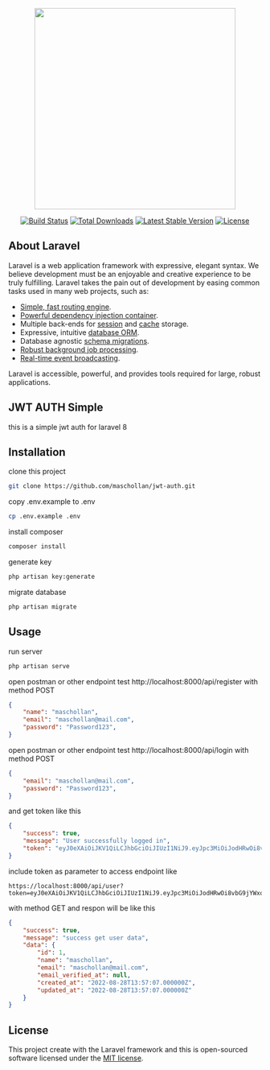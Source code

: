 <p align="center"><a href="https://laravel.com" target="_blank"><img src="https://raw.githubusercontent.com/laravel/art/master/logo-lockup/5%20SVG/2%20CMYK/1%20Full%20Color/laravel-logolockup-cmyk-red.svg" width="400"></a></p>

<p align="center">
<a href="https://travis-ci.org/laravel/framework"><img src="https://travis-ci.org/laravel/framework.svg" alt="Build Status"></a>
<a href="https://packagist.org/packages/laravel/framework"><img src="https://img.shields.io/packagist/dt/laravel/framework" alt="Total Downloads"></a>
<a href="https://packagist.org/packages/laravel/framework"><img src="https://img.shields.io/packagist/v/laravel/framework" alt="Latest Stable Version"></a>
<a href="https://packagist.org/packages/laravel/framework"><img src="https://img.shields.io/packagist/l/laravel/framework" alt="License"></a>
</p>

## About Laravel

Laravel is a web application framework with expressive, elegant syntax. We believe development must be an enjoyable and creative experience to be truly fulfilling. Laravel takes the pain out of development by easing common tasks used in many web projects, such as:

- [Simple, fast routing engine](https://laravel.com/docs/routing).
- [Powerful dependency injection container](https://laravel.com/docs/container).
- Multiple back-ends for [session](https://laravel.com/docs/session) and [cache](https://laravel.com/docs/cache) storage.
- Expressive, intuitive [database ORM](https://laravel.com/docs/eloquent).
- Database agnostic [schema migrations](https://laravel.com/docs/migrations).
- [Robust background job processing](https://laravel.com/docs/queues).
- [Real-time event broadcasting](https://laravel.com/docs/broadcasting).

Laravel is accessible, powerful, and provides tools required for large, robust applications.

## JWT AUTH Simple

this is a simple jwt auth for laravel 8

## Installation

clone this project

```bash
git clone https://github.com/maschollan/jwt-auth.git
```
copy .env.example to .env

```bash
cp .env.example .env
```

install composer

```bash
composer install
```

generate key

```bash
php artisan key:generate
```

migrate database

```bash
php artisan migrate
```

## Usage

run server

```bash
php artisan serve
```

open postman or other endpoint test  http://localhost:8000/api/register with method POST

```json
{
    "name": "maschollan",
    "email": "maschollan@mail.com",
    "password": "Password123",
}
```

open postman or other endpoint test  http://localhost:8000/api/login with method POST

```json
{
    "email": "maschollan@mail.com",
    "password": "Password123",
}
```

and get token like this 

```json
{
    "success": true,
    "message": "User successfully logged in",
    "token": "eyJ0eXAiOiJKV1QiLCJhbGciOiJIUzI1NiJ9.eyJpc3MiOiJodHRwOi8vbG9jYWxob3N0OjgwMDAvYXBpL2xvZ2luIiwiaWF0IjoxNjYxNjk1ODUxLCJleHAiOjE2NjE2OTk0NTEsIm5iZiI6MTY2MTY5NTg1MSwianRpIjoic2lkc0JxbmRuc0RpR2xqQSIsInN1YiI6IjEiLCJwcnYiOiIyM2JkNWM4OTQ5ZjYwMGFkYjM5ZTcwMWM0MDA4NzJkYjdhNTk3NmY3In0.B4xl4cJlGlJUGNlxDiaoMCr2xoW7m_qzbqHFL8TZnDQ"
}
```

include token as parameter to access endpoint like 

``` url
https://localhost:8000/api/user?token=eyJ0eXAiOiJKV1QiLCJhbGciOiJIUzI1NiJ9.eyJpc3MiOiJodHRwOi8vbG9jYWxob3N0OjgwMDAvYXBpL2xvZ2luIiwiaWF0IjoxNjYxNjk1NDExLCJleHAiOjE2NjE2OTkwMTEsIm5iZiI6MTY2MTY5NTQxMSwianRpIjoiZElrZzBvUmIyV3VObDMyQyIsInN1YiI6IjEiLCJwcnYiOiIyM2JkNWM4OTQ5ZjYwMGFkYjM5ZTcwMWM0MDA4NzJkYjdhNTk3NmY3In0.kIBklh4qYFVZZ2JZwzACeAzSUECKKA7FWqyiUjbGeTc 
```
with method GET and respon will be like this
```json
{
    "success": true,
    "message": "success get user data",
    "data": {
        "id": 1,
        "name": "maschollan",
        "email": "maschollan@mail.com",
        "email_verified_at": null,
        "created_at": "2022-08-28T13:57:07.000000Z",
        "updated_at": "2022-08-28T13:57:07.000000Z"
    }
}
```

## License

This project create with the Laravel framework and this is open-sourced software licensed under the [MIT license](https://opensource.org/licenses/MIT).
